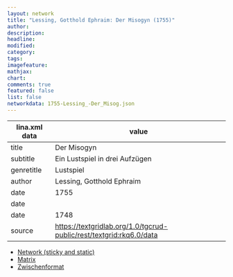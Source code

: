 ```yaml
---
layout: network
title: "Lessing, Gotthold Ephraim: Der Misogyn (1755)"
author:
description:
headline:
modified:
category:
tags:
imagefeature: 
mathjax: 
chart: 
comments: true
featured: false
list: false
networkdata: 1755-Lessing_-Der_Misog.json
---
```

lina.xml data  | value
------------- | -------------
title|Der Misogyn
subtitle|Ein Lustspiel in drei Aufzügen
genretitle|Lustspiel
author|Lessing, Gotthold Ephraim
date|1755
date|
date|1748
source|https://textgridlab.org/1.0/tgcrud-public/rest/textgrid:rkq6.0/data


* [Network (sticky and static)](/network391)
* [Matrix](/matrix391)
* [Zwischenformat](/lina391 )
